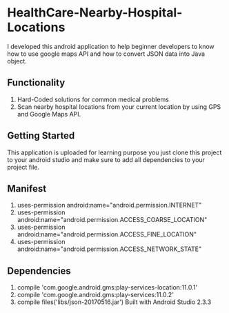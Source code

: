 # HealthCare-Nearby-Hospital-Locations
I developed this android application to help beginner developers to know how to use google maps API and how to convert JSON data into Java object.
## Functionality
1. Hard-Coded solutions for common medical problems
2. Scan nearby hospital locations from your current location by using GPS and Google Maps API.
## Getting Started
This application is uploaded for learning purpose you just clone this project to your android studio and make sure to add all dependencies  to your project file.
## Manifest
  1. uses-permission android:name="android.permission.INTERNET"
  2. uses-permission android:name="android.permission.ACCESS_COARSE_LOCATION"
  3. uses-permission android:name="android.permission.ACCESS_FINE_LOCATION"
  4. uses-permission android:name="android.permission.ACCESS_NETWORK_STATE"
## Dependencies
  1. compile 'com.google.android.gms:play-services-location:11.0.1'
  2. compile 'com.google.android.gms:play-services:11.0.2'
  3. compile files('libs/json-20170516.jar')
Built with
Android Studio 2.3.3
